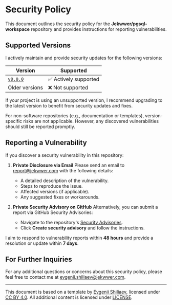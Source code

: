 # Security Policy

This document outlines the security policy for the **Jekwwer/pgsql-workspace** repository
and provides instructions for reporting vulnerabilities.

## Supported Versions

I actively maintain and provide security updates for the following versions:

| Version            | Supported             |
| ------------------ | --------------------- |
| [`v0.0.0`][v0.0.0] | ✅ Actively supported |
| Older versions     | ❌ Not supported      |

If your project is using an unsupported version, I recommend upgrading to the latest version
to benefit from security updates and fixes.

For non-software repositories (e.g., documentation or templates), version-specific risks are not applicable.
However, any discovered vulnerabilities should still be reported promptly.

## Reporting a Vulnerability

If you discover a security vulnerability in this repository:

1. **Private Disclosure via Email**
   Please send an email to [report@jekwwer.com][report@jekwwer.com] with the following details:

   - A detailed description of the vulnerability.
   - Steps to reproduce the issue.
   - Affected versions (if applicable).
   - Any suggested fixes or workarounds.

2. **Private Security Advisory on GitHub**
   Alternatively, you can submit a report via GitHub Security Advisories:
   - Navigate to the repository's [Security Advisories][security-advisories].
   - Click **Create security advisory** and follow the instructions.

I aim to respond to vulnerability reports within **48 hours**
and provide a resolution or update within **7 days**.

## For Further Inquiries

For any additional questions or concerns about this security policy,
please feel free to contact me at [evgenii.shiliaev@jekwwer.com][evgenii.shiliaev@jekwwer.com].

---

This document is based on a template by [Evgenii Shiliaev][evgenii-shiliaev-github],
licensed under [CC BY 4.0][jekwwer-markdown-docs-kit-license]. All additional content is licensed under [LICENSE][LICENSE].

[LICENSE]: LICENSE
[evgenii-shiliaev-github]: https://github.com/Jekwwer
[evgenii.shiliaev@jekwwer.com]: mailto:evgenii.shiliaev@jekwwer.com
[jekwwer-markdown-docs-kit-license]: https://github.com/Jekwwer/markdown-docs-kit/blob/main/LICENSE
[report@jekwwer.com]: mailto:report@jekwwer.com
[security-advisories]: https://github.com/Jekwwer/pgsql-workspace/security/advisories
[v0.0.0]: https://github.com/Jekwwer/pgsql-workspace/tree/v0.0.0
